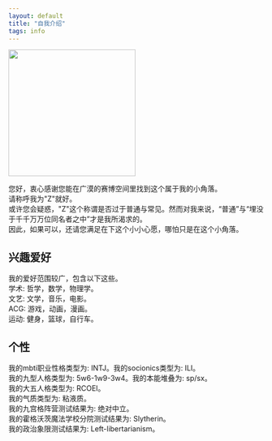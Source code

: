 ```yaml
---
layout: default
title: "自我介绍"
tags: info
---
```

<img src="https://i.pinimg.com/originals/bc/10/f9/bc10f964a195fdee76e749bf0f552c30.jpg" width="250" height="" alt=""/>
  
您好，衷心感谢您能在广漠的赛博空间里找到这个属于我的小角落。  
请称呼我为"Z"就好。  
或许您会疑惑，"Z"这个称谓是否过于普通与常见。然而对我来说，“普通”与“埋没于千千万万位同名者之中”才是我所渴求的。  
因此，如果可以，还请您满足在下这个小小心愿，哪怕只是在这个小角落。
  
## 兴趣爱好  
我的爱好范围较广，包含以下这些。  
  学术: 哲学，数学，物理学。  
  文艺: 文学，音乐，电影。  
  ACG: 游戏，动画，漫画。  
  运动: 健身，篮球，自行车。        
  
  
## 个性
我的mbti职业性格类型为: INTJ。我的socionics类型为: ILI。  
我的九型人格类型为: 5w6-1w9-3w4。我的本能堆叠为: sp/sx。  
我的大五人格类型为: RCOEI。  
我的气质类型为: 粘液质。  
我的九宫格阵营测试结果为: 绝对中立。  
我的霍格沃茨魔法学校分院测试结果为: Slytherin。  
我的政治象限测试结果为: Left-libertarianism。   
      

